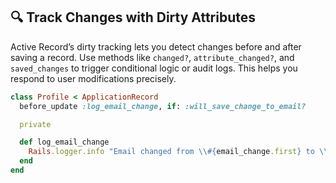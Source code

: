 ## 🔍 Track Changes with Dirty Attributes

Active Record’s dirty tracking lets you detect changes before and after saving a record. Use methods like `changed?`, `attribute_changed?`, and `saved_changes` to trigger conditional logic or audit logs. This helps you respond to user modifications precisely.

```ruby
class Profile < ApplicationRecord
  before_update :log_email_change, if: :will_save_change_to_email?

  private

  def log_email_change
    Rails.logger.info "Email changed from \\#{email_change.first} to \\#{email_change.last}" 
  end
end
```